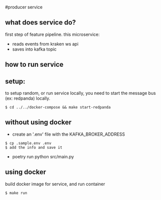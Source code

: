 #producer service
## what does service do?
first step of feature pipeline. this microservice:

- reads events from kraken ws api
- saves into kafka topic

## how to run service

## setup:
to setup random, or run service locally, you need to start the message bus (ex: redpanda) locally.
```
$ cd ../../docker-compose && make start-redpanda
```

## without using docker
 - create an '.env' file with the KAFKA_BROKER_ADDRESS
 ```
 $ cp .sample.env .env
 $ add the info and save it
 ```
 - poetry run python src/main.py


## using docker
build docker image for service, and run container
```
$ make run
```
